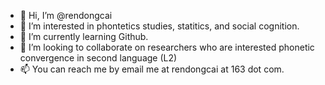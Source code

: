 - 👋 Hi, I’m @rendongcai
- 👀 I’m interested in phontetics studies, statitics, and social cognition.
- 🌱 I’m currently learning Github.
- 💞️ I’m looking to collaborate on researchers who are interested phonetic convergence in second language (L2)
- 📫 You can reach me by email me at rendongcai at 163 dot com.

<!---
rendongcai/rendongcai is a ✨ special ✨ repository because its `README.md` (this file) appears on your GitHub profile.
You can click the Preview link to take a look at your changes.
--->
